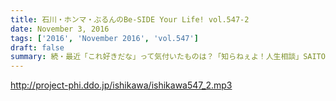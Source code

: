 ```yaml
---
title: 石川・ホンマ・ぶるんのBe-SIDE Your Life! vol.547-2
date: November 3, 2016
tags: ['2016', 'November 2016', 'vol.547']
draft: false
summary: 続・最近「これ好きだな」って気付いたものは？「知らねぇよ！人生相談」SAITO
---
```


http://project-phi.ddo.jp/ishikawa/ishikawa547_2.mp3